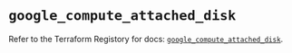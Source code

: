 # `google_compute_attached_disk`

Refer to the Terraform Registory for docs: [`google_compute_attached_disk`](https://registry.terraform.io/providers/hashicorp/google-beta/5.29.0/docs/resources/google_compute_attached_disk).
